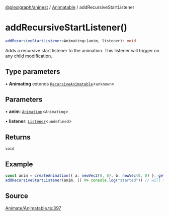 [@plexigraph/aninest](../../index.md) / [Animatable](../index.md) / addRecursiveStartListener

# addRecursiveStartListener()

```ts
addRecursiveStartListener<Animating>(anim, listener): void
```

Adds a recursive start listener to the animation. This listener will trigger on any child modification.

## Type parameters

• **Animating** extends [`RecursiveAnimatable`](../type-aliases/RecursiveAnimatable.md)\<`unknown`\>

## Parameters

• **anim**: [`Animation`](../type-aliases/Animation.md)\<`Animating`\>

• **listener**: [`Listener`](../../Listeners/type-aliases/Listener.md)\<`undefined`\>

## Returns

`void`

## Example

```ts
const anim = createAnimation({ a: newVec2(0, 0), b: newVec(0, 0) }, getLinearInterp(1))
addRecursiveStartListener(anim, () => console.log("started")) // will trigger
```

## Source

[Animate/Animatable.ts:397](https://github.com/plexigraph/aninest/blob/ed5e272/src/Animate/Animatable.ts#L397)
